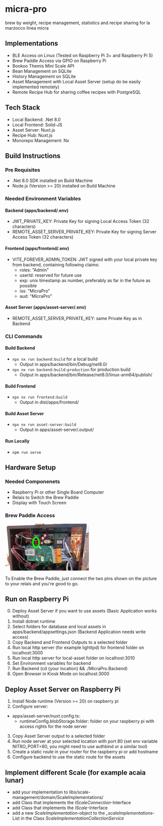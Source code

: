 # micra-pro

brew by weight, recipe management, statistics and recipe sharing for la marzocco linea micra

## Implementations

- BLE Access on Linux (Tested on Raspberry Pi 3+ and Raspberry Pi 5)
- Brew Paddle Access via GPIO on Raspberry Pi
- Bookoo Themis Mini Scale API
- Bean Management on SQLite
- History Management on SQLite
- Asset Management with Local Asset Server (setup do be easily implemented remotely)
- Remote Recipe Hub for sharing coffee recipes with PostgreSQL

## Tech Stack

- Local Backend: .Net 8.0
- Local Frontend: Solid-JS
- Asset Server: Nuxt.js
- Recipe Hub: Nuxt.js
- Monorepo Management: Nx

## Build Instructions

### Pre Requisites

- .Net 8.0 SDK installed on Build Machine
- Node.js (Version >= 20) installed on Build Machine

### Needed Environment Variables

#### Backend (apps/backend/.env)

- JWT_PRIVATE_KEY: Private Key for signing Local Access Token (32 characters)
- REMOTE_ASSET_SERVER_PRIVATE_KEY: Private Key for signing Server Access Token (32 characters)

#### Frontend (apps/frontend/.env)

- VITE_FOREVER_ADMIN_TOKEN: JWT signed with your local private key from backend, containing following claims:
  - roles: "Admin"
  - userId: reserved for future use
  - exp: unix timestamp as number, preferably as far in the future as possible
  - iss: "MicraPro"
  - aud: "MicraPro"

#### Asset Server (apps/asset-server/.env)

- REMOTE_ASSET_SERVER_PRIVATE_KEY: same Private Key as in Backend

### CLI Commands

#### Build Backend

- `npx nx run backend:build` for a local build
  - Output in apps/backend/bin/Debug/net8.0/
- `npx nx run backend:build:production` for production build
  - Output in apps/backend/bin/Release/net8.0/linux-arm64/publish/

#### Build Frontend

- `npx nx run frontend:build`
  - Output in dist/apps/frontend/

#### Build Asset Server

- `npx nx run asset-server:build`
  - Output in apps/asset-server/.output/

#### Run Locally

- `npm run serve`

## Hardware Setup

### Needed Componenets

- Raspberry Pi or other Single Board Computer
- Relais to Switch the Brew Paddle
- Display with Touch Screen

### Brew Paddle Access

![](brew-paddle-access.jpg)

To Enable the Brew Paddle, just connect the two pins shown on the picture to your relais and you're good to go.

## Run on Raspberry Pi

0. Deploy Asset Server if you want to use assets (Basic Application works without)
1. Install dotnet runtime
2. Select folders for database and local assets in apps/backend/appsettings.json (Backend Application needs write access)
3. Copy Backend and Frontend Outputs to a selected folder
4. Run local http server (for example lighttpd) for frontend folder on localhost:3000
5. Run local http server for local-asset folder on localhost:3010
6. Set Environment variables for backend
7. Run Backend (cd {your location} && ./MicraPro.Backend)
8. Open Browser in Kiosk Mode on localhost:3000

## Deploy Asset Server on Raspberry Pi

1. Install Node runtime (Version >= 20) on raspberry pi
2. Configure server:

- apps/asset-server/nuxt.config.ts:
  - runtimeConfig.blobStorage.folder: folder on your raspberry pi with access rights for the node server

3. Copy Asset Server output to a selected folder
4. Run node server at your selected location with port 80 (set env variable NITRO_PORT=80, you might need to use authbind or a similar tool)
5. Create a static route in your router for the raspberry pi or add hostname
6. Configure backend to use the static route for the assets

## Implement different Scale (for example acaia lunar)

- add your implementation to libs/scale-management/domain/ScaleImplementations/
- add Class that implements the _IScaleConnection_-Interface
- add Class that implements the _IScale_-Interface
- add a new _ScaleImplementation_-object to the _\_scaleImplementations_-List in the Class _ScaleImplementationCollectionService_
